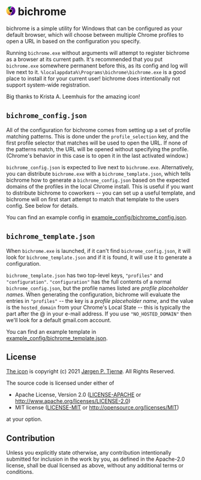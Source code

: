 # <img src="assets/bichrome_icon.png?raw=true" width="24"> bichrome

bichrome is a simple utility for Windows that can be configured as your default browser, which will choose between multiple Chrome profiles to open a URL in based on the configuration you specify.

Running `bichrome.exe` without arguments will attempt to register bichrome as a browser at its current path. It's recommended that you put `bichrome.exe` somewhere permanent before this, as its config and log will live next to it. `%localappdata%\Programs\bichrome\bichrome.exe` is a good place to install it for your current user! bichrome does intentionally not support system-wide registration.

Big thanks to Krista A. Leemhuis for the amazing icon!

## `bichrome_config.json`

All of the configuration for bichrome comes from setting up a set of profile matching patterns. This is done under the `profile_selection` key, and the first profile selector that matches will be used to open the URL. If none of the patterns match, the URL will be opened without specifying the profile. (Chrome's behavior in this case is to open it in the last activated window.)

`bichrome_config.json` is expected to live next to `bichrome.exe`. Alternatively, you can distribute `bichrome.exe` with a `bichrome_template.json`, which tells bichrome how to generate a `bichrome_config.json` based on the expected domains of the profiles in the local Chrome install. This is useful if you want to distribute bichrome to coworkers -- you can set up a useful template, and bichrome will on first start attempt to match that template to the users config. See below for details.

You can find an example config in [example_config/bichrome_config.json](example_config/bichrome_config.json).

## `bichrome_template.json`

When `bichrome.exe` is launched, if it can't find `bichrome_config.json`, it will look for `bichrome_template.json` and if it is found, it will use it to generate a configuration.

`bichrome_template.json` has two top-level keys, `"profiles"` and `"configuration"`. `"configuration"` has the full contents of a normal `bichrome_config.json`, but the profile names listed are _profile placeholder names_. When generating the configuration, bichrome will evaluate the entries in `"profiles"` -- the key is a _profile placeholder name_, and the value is the `hosted_domain` from your Chrome's Local State -- this is typically the part after the @ in your e-mail address. If you use `"NO_HOSTED_DOMAIN"` then we'll look for a default gmail.com account.

You can find an example template in [example_config/bichrome_template.json](example_config/bichrome_template.json).

## License

[The icon](assets/bichrome_icon.png) is copyright (c) 2021 [Jørgen P. Tjernø](mailto:jorgenpt@gmail.com). All Rights Reserved.

The source code is licensed under either of

 * Apache License, Version 2.0
   ([LICENSE-APACHE](LICENSE-APACHE) or http://www.apache.org/licenses/LICENSE-2.0)
 * MIT license
   ([LICENSE-MIT](LICENSE-MIT) or http://opensource.org/licenses/MIT)

at your option.

## Contribution

Unless you explicitly state otherwise, any contribution intentionally submitted
for inclusion in the work by you, as defined in the Apache-2.0 license, shall be
dual licensed as above, without any additional terms or conditions.
